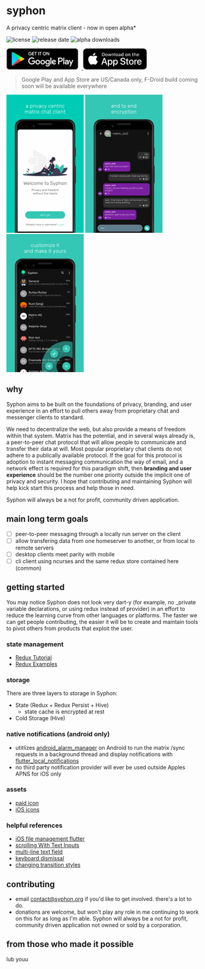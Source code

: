 # syphon

A privacy centric matrix client - now in open alpha*
 
![license](https://img.shields.io/github/license/syphon-org/syphon?color)
![release date](https://img.shields.io/github/v/release/syphon-org/syphon?include_prereleases&color)
![alpha downloads](https://img.shields.io/github/downloads/syphon-org/syphon/v0.0.13-alpha/total)
 
 <div style="justify-start:center;display:flex;align-items:center;"> 
 </div>
<a href='https://play.google.com/store/apps/details?id=org.tether.tether'>
    <img  height="56"  alt='Get it on Google Play' style="padding-right:8px;" src='assets/external/en_badge_web_generic.png' />
</a>
<a href='https://apps.apple.com/us/app/syphon/id1496285352'>
    <img height="56"  alt='Download on the App Store'src='assets/external/download_on_the_app_store.svg' />
</a>

> Google Play and App Store are US/Canada only, F-Droid build coming soon will be available everywhere

![Login screenshot](assets/screenshots/01-android-tiny.png) 
![End To End Chat screenshot](assets/screenshots/03-android-tiny.png) 
![Expanded Home screenshot](assets/screenshots/05-android-tiny.png) 


## why

Syphon aims to be built on the foundations of privacy, branding, and user experience in an effort to pull others away from proprietary chat and messenger clients to  standard.

We need to decentralize the web, but also provide a means of freedom within that system. Matrix has the potential, and in several ways already is, a peer-to-peer chat protocol that will allow people to communicate and transfer their data at will. Most popular proprietary chat clients do not adhere to a publically available protocol. If the goal for this protocol is adoption to instant messaging communication the way of email, and a network effect is required for this paradigm shift, then **branding and user experience** should be the number one priority outside the implicit one of privacy and security. I hope that contributing and maintaining Syphon will help kick start this process and help those in need.

Syphon will always be a not for profit, community driven application.


## main long term goals
- [ ] peer-to-peer messaging through a locally run server on the client
- [ ] allow transfering data from one homeserver to another, or from local to remote servers
- [ ] desktop clients meet parity with mobile
- [ ] cli client using ncurses and the same redux store contained here (common)

## getting started
You may notice Syphon does not look very dart-y (for example, no \_private variable declarations, or using redux instead of provider) in an effort to reduce the learning curve from other languages or platforms. The faster we can get people contributing, the easier it will be to create and maintain tools to pivot others from products that exploit the user.

### state management
- [Redux Tutorial](https://www.netguru.com/codestories/-implement-redux-with-flutter-app)
- [Redux Examples](https://github.com/brianegan/flutter_architecture_samples/blob/master/firestore_redux/)

### storage
There are three layers to storage in Syphon:
- State (Redux + Redux Persist +  Hive)
    * state cache is encrypted at rest
- Cold Storage (Hive)

### native notifications (android only)
- utitlizes [android_alarm_manager](https://pub.dev/packages?q=background_alarm_manager) on Android to run the matrix /sync requests in a background thread and display notifications with [flutter_local_notifications](https://pub.dev/packages/flutter_local_notifications)
- no third party notification provider will ever be used outside Apples APNS for iOS only

### assets
- [paid icon](https://thenounproject.com/search/?q=polygon&i=2596282)
- [iOS icons](https://github.com/smallmuou/ios-icon-generator)

### helpful references
- [iOS file management flutter](https://stackoverflow.com/questions/55220612/how-to-save-a-text-file-in-external-storage-in-ios-using-flutter)
- [scrolling With Text Inputs](https://github.com/flutter/flutter/issues/13339)
- [multi-line text field](https://stackoverflow.com/questions/45900387/multi-line-textfield-in-flutter)
- [keyboard dismissal](https://stackoverflow.com/questions/55863766/how-to-prevent-keyboard-from-dismissing-on-pressing-submit-key-in-flutter)
- [changing transition styles](https://stackoverflow.com/questions/50196913/how-to-change-navigation-animation-using-flutter)


## contributing
- email contact@syphon.org if you'd like to get involved. there's a lot to do.
- donations are welcome, but won't play any role in me continuing to work on this for as long as I'm able. Syphon will always be a not for profit, community driven application not owned or sold by a corporation.

## from those who made it possible
lub youu
